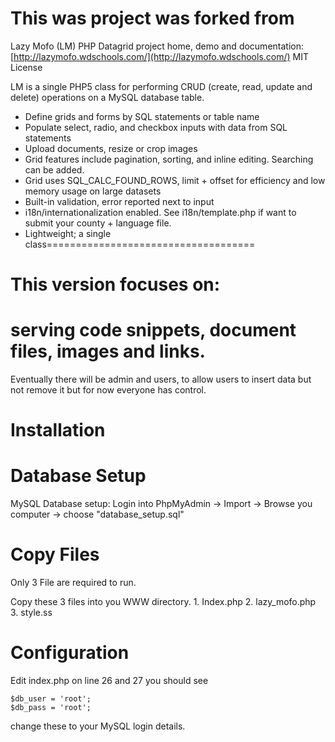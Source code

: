 
This was project was forked from 
====================================
Lazy Mofo (LM) PHP Datagrid
project home, demo and documentation: [http://lazymofo.wdschools.com/](http://lazymofo.wdschools.com/)
MIT License

LM is a single PHP5 class for performing CRUD (create, read, update and delete) operations on a MySQL database table.

-   Define grids and forms by SQL statements or table name
-   Populate select, radio, and checkbox inputs with data from SQL statements
-   Upload documents, resize or crop images
-   Grid features include pagination, sorting, and inline editing. Searching can be added.
-   Grid uses SQL_CALC_FOUND_ROWS, limit + offset for efficiency and low memory usage on large datasets
-   Built-in validation, error reported next to input
-   i18n/internationalization enabled. See i18n/template.php if want to submit your county + language file.
-   Lightweight; a single class====================================


This version focuses on: 
=========================
serving code snippets, document files, images and links. 
===================================================================================

Eventually there will be admin and users, to allow users to insert data but not remove it but for now everyone has control.


Installation
=========================

Database Setup
=========================

MySQL Database setup:
Login into PhpMyAdmin -> Import -> Browse you computer -> choose "database_setup.sql"

Copy Files
=========================
Only 3 File are required to run.

Copy these 3 files into you WWW directory.
    1. Index.php
    2. lazy_mofo.php
    3. style.ss

Configuration
=========================

Edit index.php
on line 26 and 27 you should see

    $db_user = 'root';
    $db_pass = 'root';
    
change these to your MySQL login details.
